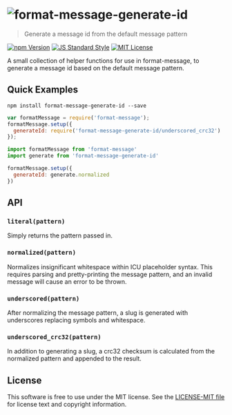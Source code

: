 # ![format-message-generate-id][logo]

> Generate a message id from the default message pattern

[![npm Version][npm-image]][npm]
[![JS Standard Style][style-image]][style]
[![MIT License][license-image]][LICENSE]

A small collection of helper functions for use in format-message, to generate a message id based on the default message pattern.

Quick Examples
--------------

`npm install format-message-generate-id --save`

```js
var formatMessage = require('format-message');
formatMessage.setup({
  generateId: require('format-message-generate-id/underscored_crc32')
});
```

```js
import formatMessage from 'format-message'
import generate from 'format-message-generate-id'

formatMessage.setup({
  generateId: generate.normalized
})
```

API
---

### `literal(pattern)`

Simply returns the pattern passed in.

### `normalized(pattern)`

Normalizes insignificant whitespace within ICU placeholder syntax. This requires parsing and pretty-printing the message pattern, and an invalid message will cause an error to be thrown.

### `underscored(pattern)`

After normalizing the message pattern, a slug is generated with underscores replacing symbols and whitespace.

### `underscored_crc32(pattern)`

In addition to generating a slug, a crc32 checksum is calculated from the normalized pattern and appended to the result.

License
-------

This software is free to use under the MIT license. See the [LICENSE-MIT file][LICENSE] for license text and copyright information.


[logo]: https://cdn.rawgit.com/format-message/format-message/5ecbfe3/logo.svg
[npm]: https://www.npmjs.org/package/format-message-generate-id
[npm-image]: https://img.shields.io/npm/v/format-message-generate-id.svg
[style]: https://github.com/feross/standard
[style-image]: https://img.shields.io/badge/code%20style-standard-brightgreen.svg
[license-image]: https://img.shields.io/npm/l/format-message.svg
[LICENSE]: https://github.com/format-message/format-message/blob/master/LICENSE-MIT
